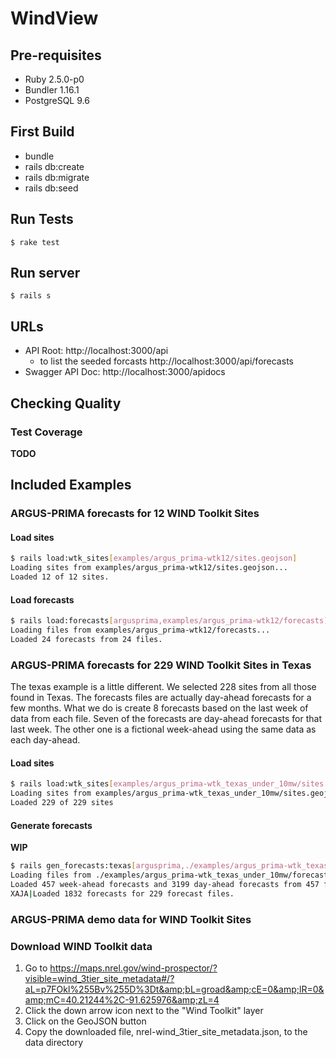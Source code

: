 # WindView

## Pre-requisites

  * Ruby 2.5.0-p0
  * Bundler 1.16.1
  * PostgreSQL 9.6

## First Build

  * bundle
  * rails db:create
  * rails db:migrate
  * rails db:seed

## Run Tests

```
$ rake test
```

## Run server

```
$ rails s
```

## URLs

  * API Root: http://localhost:3000/api
      * to list the seeded forcasts http://localhost:3000/api/forecasts
  * Swagger API Doc: http://localhost:3000/apidocs

## Checking Quality

### Test Coverage

**TODO**


## Included Examples

### ARGUS-PRIMA forecasts for 12 WIND Toolkit Sites

#### Load sites

```bash
$ rails load:wtk_sites[examples/argus_prima-wtk12/sites.geojson] 
Loading sites from examples/argus_prima-wtk12/sites.geojson...
Loaded 12 of 12 sites.
```

#### Load forecasts

```bash
$ rails load:forecasts[argusprima,examples/argus_prima-wtk12/forecasts]
Loading files from examples/argus_prima-wtk12/forecasts...
Loaded 24 forecasts from 24 files.
```

### ARGUS-PRIMA forecasts for 229 WIND Toolkit Sites in Texas

The texas example is a little different. We selected 228 sites from all those found in Texas. The
forecasts files are actually day-ahead forecasts for a few months. What we do is create 8 forecasts
based on the last week of data from each file. Seven of the forecasts are day-ahead forecasts for that last week.
The other one is a fictional week-ahead using the same data as each day-ahead.

#### Load sites

```bash
$ rails load:wtk_sites[examples/argus_prima-wtk_texas_under_10mw/sites.geojson] 
Loading sites from examples/argus_prima-wtk_texas_under_10mw/sites.geojson...
Loaded 229 of 229 sites
```

#### Generate forecasts

**WIP**

```bash
$ rails gen_forecasts:texas[argusprima,./examples/argus_prima-wtk_texas_under_10mw/forecasts]
Loading files from ./examples/argus_prima-wtk_texas_under_10mw/forecasts... 
Loaded 457 week-ahead forecasts and 3199 day-ahead forecasts from 457 files.
XAJA|Loaded 1832 forecasts for 229 forecast files.
```

### ARGUS-PRIMA demo data for WIND Toolkit Sites

### Download WIND Toolkit data

1. Go to https://maps.nrel.gov/wind-prospector/?visible=wind_3tier_site_metadata#/?aL=p7FOkl%255Bv%255D%3Dt&amp;bL=groad&amp;cE=0&amp;lR=0&amp;mC=40.21244%2C-91.625976&amp;zL=4
2. Click the down arrow icon next to the "Wind Toolkit" layer
3. Click on the GeoJSON button
4. Copy the downloaded file, nrel-wind_3tier_site_metadata.json, to the data directory
